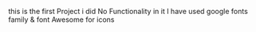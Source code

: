 this is the first Project i did
No Functionality in it 
I have used google fonts family & font Awesome for icons 
